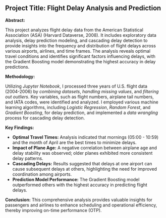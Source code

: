## Project Title: Flight Delay Analysis and Prediction

**Abstract:**

This project analyzes flight delay data from the American Statistical Association (ASA) (Harvard Dataverse, 2008). It includes exploratory data analysis, delay prediction modeling, and cascading delay detection to provide insights into the frequency and distribution of flight delays across various airports, airlines, and time frames. The analysis reveals optimal travel conditions and identifies significant factors influencing delays, with the Gradient Boosting model demonstrating the highest accuracy in delay predictions.

**Methodology:**

Utilizing *Jupyter Notebook*, I processed three years of U.S. flight data (2004-2006) by *combining datasets*, *handling missing values*, and *filtering out outliers*. Key variables, such as flight numbers, airplane tail numbers, and IATA codes, were identified and analyzed. I employed various machine learning algorithms, including *Logistic Regression*, *Random Forest*, and *Gradient Boosting*, for delay prediction, and implemented a *data wrangling* process for cascading delay detection.

**Key Findings:**

- **Optimal Travel Times:** Analysis indicated that mornings (05:00 - 10:59) and the month of April are the best times to minimize delays.
- **Impact of Plane Age:** A negative correlation between airplane age and delay stability was observed; older planes exhibited more consistent delay patterns.
- **Cascading Delays:** Results suggested that delays at one airport can cause subsequent delays at others, highlighting the need for improved coordination among airports.
- **Prediction Model Performance:** The Gradient Boosting model outperformed others with the highest accuracy in predicting flight delays.
  
**Conclusion:** 
This comprehensive analysis provides valuable insights for passengers and airlines to enhance scheduling and operational efficiency, thereby improving on-time performance (OTP).

